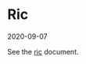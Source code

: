 Ric
===========
2020-09-07



See the [ric](https://github.com/lingtalfi/NotationFan/blob/master/ric.md) document.
